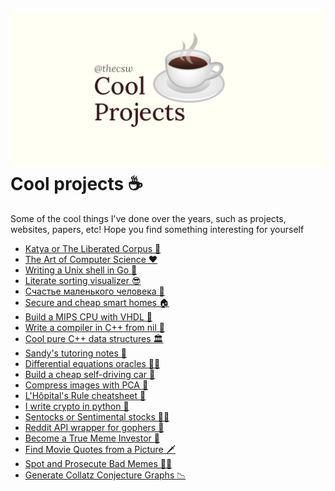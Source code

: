 ![preview](./preview.png)
Cool projects ☕
===============

Some of the cool things I\'ve done over the years, such as projects,
websites, papers, etc! Hope you find something interesting for yourself

-   [Katya or The Liberated Corpus 🙈](./katya)
-   [The Art of Computer Science ❤️](./art)
-   [Writing a Unix shell in Go 🐚](./quash)
-   [Literate sorting visualizer 😎](./literate)
-   [Счастье маленького человека 🧥](./chelovek)
-   [Secure and cheap smart homes 🏠](./sandissa)
-   [Build a MIPS CPU with VHDL 💼](./mips)
-   [Write a compiler in C++ from nil 🍺](./crona)
-   [Cool pure C++ data structures 🏛](./algo560)
-   [Sandy\'s tutoring notes 📝](./tutor_sp21)
-   [Differential equations oracles 🧎‍♀️](./diffeq)
-   [Build a cheap self-driving car 🚗](./kaylee)
-   [Compress images with PCA 🎱](./lenna)
-   [L\'Hôpital\'s Rule cheatsheet 🏥](./lhopital)
-   [I write crypto in python 🍾](./crypto)
-   [Sentocks or Sentimental stocks 💇‍♀️](./sentocks)
-   [Reddit API wrapper for gophers 🎩](./mira)
-   [Become a True Meme Investor 💸](./memeinvestor_bot)
-   [Find Movie Quotes from a Picture 🗡](./prequelmemes_bot)
-   [Spot and Prosecute Bad Memes 👮‍♀️](./memepolice_bot)
-   [Generate Collatz Conjecture Graphs 📉](./collatz)
